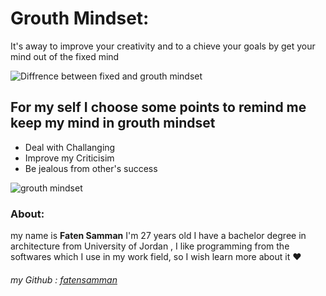 
# Grouth Mindset:
  It's away to improve your creativity and to a chieve your goals by get your mind out of the fixed mind

![Diffrence between fixed and grouth mindset](https://www.sdiclarity.com/wp-content/uploads/2019/01/growth-5c-20vs-_35489972-629x1024.png)


## For my self I choose some points to remind me keep my mind in grouth mindset

  * Deal with Challanging 
  * Improve my Criticisim
  * Be jealous from other's success
  
  ![grouth mindset](https://i.ytimg.com/vi/YG4t8SGQsvA/maxresdefault.jpg)
  
### About:
my name is **Faten Samman** I'm 27 years old I have a bachelor degree in architecture from University of Jordan , I like programming from the softwares which I use in my work field, so I wish learn more about it :heart:
###### my Github : [fatensamman](https://github.com/Fatensamman)

